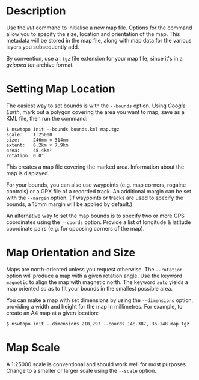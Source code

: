 # Description

Use the *init* command to initialise a new map file. Options for the command allow you to specify the size, location and orientation of the map. This metadata will be stored in the map file, along with map data for the various layers you subsequently add.

By convention, use a `.tgz` file extension for your map file, since it's in a *gzipped tar* archive format.

# Setting Map Location

The easiest way to set bounds is with the `--bounds` option. Using *Google Earth*, mark out a polygon covering the area you want to map, save as a KML file, then run the command:

```
$ nswtopo init --bounds bounds.kml map.tgz
scale:    1:25000
size:     246mm × 314mm
extent:   6.2km × 7.9km
area:     48.4km²
rotation: 0.0°
```

This creates a map file covering the marked area. Information about the map is displayed.

For your bounds, you can also use waypoints (e.g. map corners, rogaine controls) or a GPX file of a recorded track. An additional margin can be set with the `--margin` option. (If waypoints or tracks are used to specify the bounds, a 15mm margin will be applied by default.)

An alternative way to set the map bounds is to specify two or more GPS coordinates using the `--coords` option. Provide a list of longitude & latitude coordinate pairs (e.g. for opposing corners of the map).

# Map Orientation and Size

Maps are north-oriented unless you request otherwise. The `--rotation` option will produce a map with a given rotation angle. Use the keyword `magnetic` to align the map with magnetic north. The keyword `auto` yields a map oriented so as to fit your bounds in the smallest possible area.

You can make a map with set dimensions by using the `--dimensions` option, providing a width and height for the map in millimetres. For example, to create an A4 map at a given location:

```
$ nswtopo init --dimensions 210,297 --coords 148.387,-36.148 map.tgz
```

# Map Scale

A 1:25000 scale is conventional and should work well for most purposes. Change to a smaller or larger scale using the `--scale` option.
